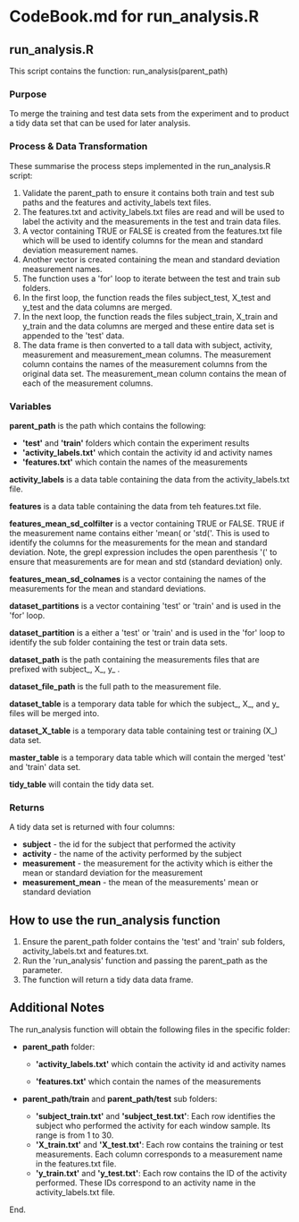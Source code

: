 # CodeBook.md for run_analysis.R

## run_analysis.R

This script contains the function:  run_analysis(parent_path)

### Purpose
To merge the training and test data sets from the experiment and to product a tidy data set that can be used for later analysis.

### Process & Data Transformation
These summarise the process steps implemented in the run_analysis.R script:

1. Validate the parent_path to ensure it contains both train and test sub paths and the features and activity_labels text files.
2. The features.txt and activity_labels.txt files are read and will be used to label the activity and the measurements in the test and train data files.
3. A vector containing TRUE or FALSE is created from the features.txt file which will be used to identify columns for the mean and standard deviation measurement names.
4. Another vector is created containing the mean and standard deviation measurement names.
5. The function uses a 'for' loop to iterate between the test and train sub folders.
6. In the first loop, the function reads the files subject_test, X_test and y_test and the data columns are merged.
7. In the next loop, the function reads the files subject_train, X_train and y_train and the data columns are merged and these entire data set is appended to the 'test' data.
8. The data frame is then converted to a tall data with subject, activity, measurement and measurement_mean columns. The measurement column contains the names of the measurement columns from the original data set.  The measurement_mean column contains the mean of each of the measurement columns.

### Variables
<b>parent_path</b> is the path which contains the following:
* <b>'test'</b> and <b>'train'</b> folders which contain the experiment results
* <b>'activity_labels.txt'</b> which contain the activity id and activity names
* <b>'features.txt'</b> which contain the names of the measurements

<b>activity_labels</b> is a data table containing the data from the activity_labels.txt file.

<b>features</b> is a data table containing the data from teh features.txt file.

<b>features_mean_sd_colfilter</b> is a vector containing TRUE or FALSE.  TRUE if the measurement name contains either 'mean( or 'std('.  This is used to identify the columns for the measurements for the mean and standard deviation. Note, the grepl expression includes the open parenthesis '(' to ensure that measurements are for mean and std (standard deviation) only.

<b>features_mean_sd_colnames</b> is a vector containing the names of the measurements for the mean and standard deviations.

<b>dataset_partitions</b> is a vector containing 'test' or 'train' and is used in the 'for' loop.

<b>dataset_partition</b> is a either a 'test' or 'train' and is used in the 'for' loop to identify the sub folder containing the test or train data sets.

<b>dataset_path</b> is the path containing the measurements files that are prefixed with subject_, X_, y_ .

<b>dataset_file_path</b> is the full path to the measurement file. 

<b>dataset_table</b> is a temporary data table for which the subject_, X_, and y_ files will be merged into.

<b>dataset_X_table</b> is a temporary data table containing test or training (X_) data set.

<b>master_table</b> is a temporary data table which will contain the merged 'test' and 'train' data set.

<b>tidy_table</b> will contain the tidy data set.

### Returns
A tidy data set is returned with four columns:
* <b>subject</b> - the id for the subject that performed the activity
* <b>activity</b> - the name of the activity performed by the subject
* <b>measurement</b> - the measurement for the activity which is either the mean or standard deviation for the measurement
* <b>measurement_mean</b> - the mean of the measurements' mean or standard deviation

## How to use the run_analysis function

1. Ensure the parent_path folder contains the 'test' and 'train' sub folders, activity_labels.txt and features.txt.
2. Run the 'run_analysis' function and passing the parent_path as the parameter.
3. The function will return a tidy data data frame.

## Additional Notes

The run_analysis function will obtain the following files in the specific folder:

* <b>parent_path</b> folder:
  
  * <b>'activity_labels.txt'</b> which contain the activity id and activity names
  
  * <b>'features.txt'</b> which contain the names of the measurements
  
* <b>parent_path/train</b> and <b>parent_path/test</b> sub folders:
  
  * <b>'subject_train.txt'</b> and <b>'subject_test.txt'</b>: Each row identifies the subject who performed the activity for each window sample. Its range is from 1 to 30.
  * <b>'X_train.txt'</b> and <b>'X_test.txt'</b>: Each row contains the training or test measurements. Each column corresponds to a measurement name in the features.txt file.
  * <b>'y_train.txt'</b> and <b>'y_test.txt'</b>: Each row contains the ID of the activity performed. These IDs correspond to an activity name in the activity_labels.txt file.

End.
